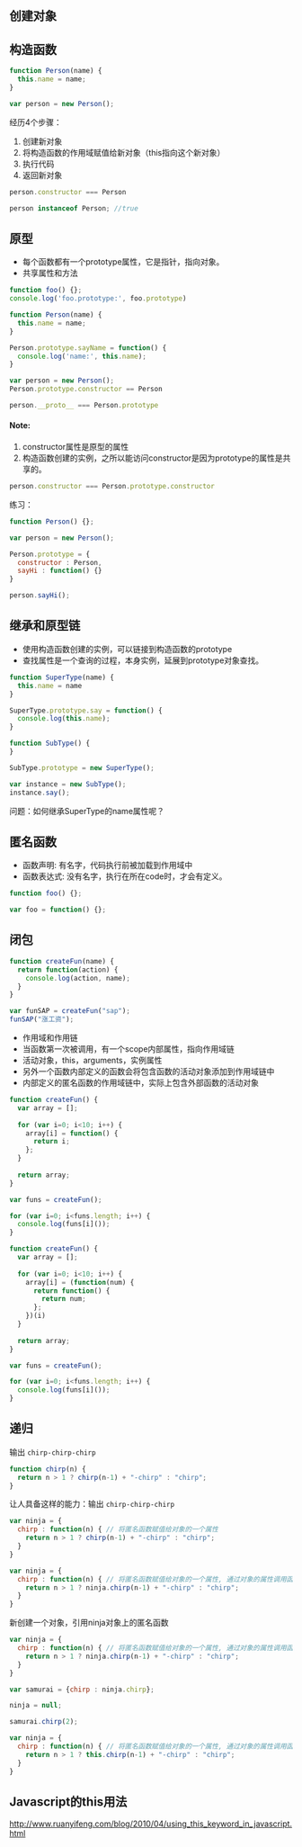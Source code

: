   
创建对象
---

## 构造函数

```javascript
function Person(name) {
  this.name = name;
}

var person = new Person();
```

经历4个步骤：
 1. 创建新对象
 2. 将构造函数的作用域赋值给新对象（this指向这个新对象）
 3. 执行代码
 4. 返回新对象
 
```javascript
person.constructor === Person

person instanceof Person; //true
```

## 原型
* 每个函数都有一个prototype属性，它是指针，指向对象。
* 共享属性和方法
```javascript
function foo() {};
console.log('foo.prototype:', foo.prototype)

function Person(name) {
  this.name = name;
}

Person.prototype.sayName = function() {
  console.log('name:', this.name);
}

var person = new Person();
Person.prototype.constructor == Person

person.__proto__ === Person.prototype
```
#### Note:
  1. constructor属性是原型的属性
  2. 构造函数创建的实例，之所以能访问constructor是因为prototype的属性是共享的。
  
```javascript
person.constructor === Person.prototype.constructor
```

练习：
```javascript
function Person() {};

var person = new Person();

Person.prototype = {
  constructor : Person,
  sayHi : function() {}
}

person.sayHi();
```

## 继承和原型链

* 使用构造函数创建的实例，可以链接到构造函数的prototype
* 查找属性是一个查询的过程，本身实例，延展到prototype对象查找。

```javascript
function SuperType(name) {
  this.name = name
}

SuperType.prototype.say = function() {
  console.log(this.name);
}

function SubType() {
}

SubType.prototype = new SuperType();

var instance = new SubType();
instance.say();
```

问题：如何继承SuperType的name属性呢？

## 匿名函数

* 函数声明: 有名字，代码执行前被加载到作用域中
* 函数表达式: 没有名字，执行在所在code时，才会有定义。

```javascript
function foo() {};

var foo = function() {};
```

## 闭包

```javascript
function createFun(name) {
  return function(action) {
    console.log(action, name);
  }
}

var funSAP = createFun("sap");
funSAP("涨工资");
```

* 作用域和作用链
* 当函数第一次被调用，有一个scope内部属性，指向作用域链
* 活动对象，this，arguments，实例属性
* 另外一个函数内部定义的函数会将包含函数的活动对象添加到作用域链中
* 内部定义的匿名函数的作用域链中，实际上包含外部函数的活动对象

```javascript
function createFun() {
  var array = [];
  
  for (var i=0; i<10; i++) {
    array[i] = function() {
      return i;
    };
  }
  
  return array;
}

var funs = createFun();

for (var i=0; i<funs.length; i++) {
  console.log(funs[i]());
}
```

```javascript
function createFun() {
  var array = [];
  
  for (var i=0; i<10; i++) {
    array[i] = (function(num) {
      return function() {
        return num;
      };
    })(i)
  }
  
  return array;
}

var funs = createFun();

for (var i=0; i<funs.length; i++) {
  console.log(funs[i]());
}
```

## 递归
输出 `chirp-chirp-chirp`
```javascript
function chirp(n) {
  return n > 1 ? chirp(n-1) + "-chirp" : "chirp";
}
```

让人具备这样的能力：输出 `chirp-chirp-chirp`
```javascript
var ninja = {
  chirp : function(n) { // 将匿名函数赋值给对象的一个属性
    return n > 1 ? chirp(n-1) + "-chirp" : "chirp";
  }
}
```

```javascript
var ninja = {
  chirp : function(n) { // 将匿名函数赋值给对象的一个属性, 通过对象的属性调用函数自身
    return n > 1 ? ninja.chirp(n-1) + "-chirp" : "chirp";
  }
}
```

新创建一个对象，引用ninja对象上的匿名函数

```javascript
var ninja = {
  chirp : function(n) { // 将匿名函数赋值给对象的一个属性, 通过对象的属性调用函数自身
    return n > 1 ? ninja.chirp(n-1) + "-chirp" : "chirp";
  }
}

var samurai = {chirp : ninja.chirp};

ninja = null;

samurai.chirp(2);
```

```javascript
var ninja = {
  chirp : function(n) { // 将匿名函数赋值给对象的一个属性, 通过对象的属性调用函数自身
    return n > 1 ? this.chirp(n-1) + "-chirp" : "chirp";
  }
}
```

## Javascript的this用法

http://www.ruanyifeng.com/blog/2010/04/using_this_keyword_in_javascript.html
